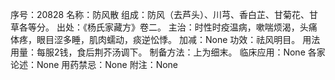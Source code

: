 序号：20828
名称：防风散
组成：防风（去芦头）、川芎、香白芷、甘菊花、甘草各等分。
出处：《杨氏家藏方》卷二。
主治：时性时疫温病，嗽喘烦渴，头痛体疼，眼目涩多睡，肌肉蠕动，痰逆忪悸。
加减：None
功效：祛风明目。
用法用量：每服2钱，食后荆芥汤调下。
制备方法：上为细末。
临床应用：None
各家论述：None
用药禁忌：None
附注：None
